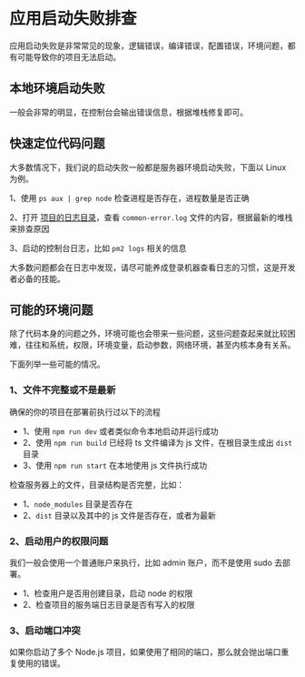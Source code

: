 # 应用启动失败排查

应用启动失败是非常常见的现象，逻辑错误，编译错误，配置错误，环境问题，都有可能导致你的项目无法启动。



## 本地环境启动失败

一般会非常的明显，在控制台会输出错误信息，根据堆栈修复即可。



## 快速定位代码问题

大多数情况下，我们说的启动失败一般都是服务器环境启动失败，下面以 Linux 为例。

1、使用 `ps aux | grep node` 检查进程是否存在，进程数量是否正确

2、打开 [项目的日志目录](../logger#配置日志根目录)，查看 `common-error.log` 文件的内容，根据最新的堆栈来排查原因

3、启动的控制台日志，比如 `pm2 logs` 相关的信息



大多数问题都会在日志中发现，请尽可能养成登录机器查看日志的习惯，这是开发者必备的技能。



## 可能的环境问题

除了代码本身的问题之外，环境可能也会带来一些问题，这些问题查起来就比较困难，往往和系统，权限，环境变量，启动参数，网络环境，甚至内核本身有关系。

下面列举一些可能的情况。

### 1、文件不完整或不是最新

确保的你的项目在部署前执行过以下的流程

- 1、使用 `npm run dev` 或者类似命令本地启动并运行成功
- 2、使用 `npm run build` 已经将 ts 文件编译为 js 文件，在根目录生成出 `dist` 目录
- 3、使用 `npm run start` 在本地使用 js 文件执行成功

检查服务器上的文件，目录结构是否完整，比如：

- 1、`node_modules` 目录是否存在
- 2、`dist` 目录以及其中的 js 文件是否存在，或者为最新

### 2、启动用户的权限问题

我们一般会使用一个普通账户来执行，比如 admin 账户，而不是使用 sudo  去部署。

- 1、检查用户是否用创建目录，启动 node 的权限
- 2、检查项目的服务端日志目录是否有写入的权限

### 3、启动端口冲突

如果你启动了多个 Node.js 项目，如果使用了相同的端口，那么就会抛出端口重复使用的错误。